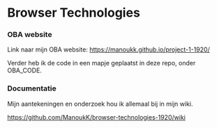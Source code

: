 # Browser Technologies 

### OBA website
Link naar mijn OBA website: https://manoukk.github.io/project-1-1920/

Verder heb ik de code in een mapje geplaatst in deze repo, onder OBA_CODE. 

### Documentatie
Mijn aantekeningen en onderzoek hou ik allemaal bij in mijn wiki. 

https://github.com/ManoukK/browser-technologies-1920/wiki
